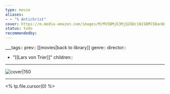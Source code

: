 ```yaml
---
type: movie
aliases:
- - "% Antichrist"
cover: https://m.media-amazon.com/images/M/MV5BMjE3MjQ2ODc1N15BMl5BanBnXkFtZTcwNjYyMzI5Mg@@._V1_SX300.jpg
status: todo
recommendedby:
---
```

___tags:: prev:: [[movies|back to library]]
genre::
director:: 
  - "[[Lars von Trier]]"
children::
___
![cover|150](https://m.media-amazon.com/images/M/MV5BMjE3MjQ2ODc1N15BMl5BanBnXkFtZTcwNjYyMzI5Mg@@._V1_SX300.jpg)
___
<% tp.file.cursor(0) %>
